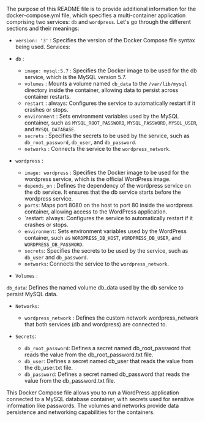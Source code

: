 The purpose of this README file is to provide additional information for the docker-compose.yml file, which specifies a multi-container application comprising two services: `db` and `wordpress`. Let's go through the different sections and their meanings:

- ```version: '3'``` : Specifies the version of the Docker Compose file syntax being used.
Services:

- `db` :

    - `image: mysql:5.7` : Specifies the Docker image to be used for the db service, which is the MySQL version 5.7.
    - `volumes` : Mounts a volume named `db_data` to the `/var/lib/mysql` directory inside the container, allowing data to persist across container restarts.
    - `restart` : always: Configures the service to automatically restart if it crashes or stops.
    - `environment` : Sets environment variables used by the MySQL container, such as `MYSQL_ROOT_PASSWORD`, `MYSQL_PASSWORD`, `MYSQL_USER`, and `MYSQL_DATABASE`.
    - `secrets` : Specifies the secrets to be used by the service, such as `db_root_password`, `db_user`, and `db_password`.
    - `networks` : Connects the service to the `wordpress_network`.

- `wordpress` :

    - `image: wordpress` : Specifies the Docker image to be used for the wordpress service, which is the official WordPress image.
    -  `depends_on` : Defines the dependency of the wordpress service on the db service. It ensures that the db service starts before the wordpress service.
    - `ports`: Maps port 8080 on the host to port 80 inside the wordpress container, allowing access to the WordPress application.
    - `restart: always: Configures the service to automatically restart if it crashes or stops.
    - `environment`: Sets environment variables used by the WordPress container, such as `WORDPRESS_DB_HOST`, `WORDPRESS_DB_USER`, and `WORDPRESS_DB_PASSWORD`.
    - `secrets`: Specifies the secrets to be used by the service, such as `db_user` and `db_password`.
    - `networks`: Connects the service to the `wordpress_network`.

- `Volumes` :

`db_data`: Defines the named volume db_data used by the db service to persist MySQL data.

- `Networks`:

    - `wordpress_network` : Defines the custom network wordpress_network that both services (db and wordpress) are connected to.
        
- `Secrets`:

    - `db_root_password`: Defines a secret named db_root_password that reads the value from the db_root_password.txt file.
    - `db_user`: Defines a secret named db_user that reads the value from the db_user.txt file.
    - `db_password`: Defines a secret named db_password that reads the value from the db_password.txt file.


This Docker Compose file allows you to run a WordPress application connected to a MySQL database container, with secrets used for sensitive information like passwords. The volumes and networks provide data persistence and networking capabilities for the containers.
